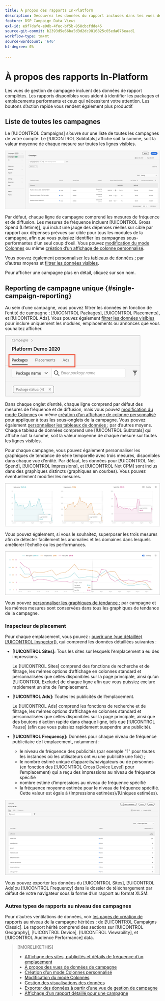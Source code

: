 ```yaml
---
title: À propos des rapports In-Platform
description: Découvrez les données du rapport incluses dans les vues de gestion de campagne.
feature: DSP Campaign Data Views
exl-id: e9f7dafe-e0db-4fec-bf5b-858cbcfdde45
source-git-commit: b2393d5e66ba5d3d2dc9816825c05eda076eaad1
workflow-type: tm+mt
source-wordcount: '646'
ht-degree: 0%

---
```


# À propos des rapports In-Platform

<!-- rename "About Performance Reports in Campaign Management Views?" -->
Les vues de gestion de campagne incluent des données de rapport complètes. Les rapports disponibles vous aident à identifier les packages et emplacements performants et ceux qui nécessitent votre attention. Les boutons d’action rapide vous rendent également plus productif.

## Liste de toutes les campagnes

Le [!UICONTROL Campaigns] s’ouvre sur une liste de toutes les campagnes de votre compte. Le [!UICONTROL Subtotals] affiche soit la somme, soit la valeur moyenne de chaque mesure sur toutes les lignes visibles.

![Liste des campagnes](/help/dsp/assets/campaigns-list.png)

Par défaut, chaque ligne de campagne comprend les mesures de fréquence et de diffusion. Les mesures de fréquence incluent [!UICONTROL Gross Spend (Lifetime)], qui inclut une jauge des dépenses réelles sur cible par rapport aux dépenses prévues sur cible pour tous les modules de la campagne, afin que vous puissiez identifier les campagnes sous-performantes d’un seul coup d’oeil. Vous pouvez [modification du mode Colonnes](column-view-change.md) ou même [création d’un affichage de colonne personnalisé](column-view-create.md).

Vous pouvez également [personnaliser les tableaux de données ;](campaign-data-views-about.md) par d’autres moyens et [filtrer les données visibles](campaign-data-filter.md).

Pour afficher une campagne plus en détail, cliquez sur son nom.

## Reporting de campagne unique {#single-campaign-reporting}

Au sein d’une campagne, vous pouvez filtrer les données en fonction de l’entité de campagne : [!UICONTROL Packages], [!UICONTROL Placements], et [!UICONTROL Ads]. Vous pouvez également [filtrer les données visibles](campaign-data-filter.md) pour inclure uniquement les modules, emplacements ou annonces que vous souhaitez afficher.

![Onglets des entités de Campaign](/help/dsp/assets/campaign-subtabs.png)

Dans chaque onglet d’entité, chaque ligne comprend par défaut des mesures de fréquence et de diffusion, mais vous pouvez [modification du mode Colonnes](column-view-change.md) ou même [création d’un affichage de colonne personnalisé](column-view-create.md) pour appliquer à tous les sous-onglets de la campagne. Vous pouvez également [personnaliser les tableaux de données ;](campaign-data-views-about.md) par d’autres moyens. Chaque tableau de données comprend une [!UICONTROL Subtotals] qui affiche soit la somme, soit la valeur moyenne de chaque mesure sur toutes les lignes visibles.

Pour chaque campagne, vous pouvez également personnaliser les graphiques de tendance de série temporelle avec trois mesures, disponibles dans chaque vue d’entité. Par défaut, les données pour [!UICONTROL Net Spend], [!UICONTROL Impressions], et [!UICONTROL Net CPM] sont inclus dans des graphiques distincts (graphiques en courbes). Vous pouvez éventuellement modifier les mesures.

![graphiques de tendances distincts pour trois mesures](/help/dsp/assets/trend-chart-separate.png)

Vous pouvez également, si vous le souhaitez, superposer les trois mesures afin de détecter facilement les anomalies et les domaines dans lesquels améliorer l’échelle ou les performances.

![graphique des tendances avec superposition](/help/dsp/assets/trend-chart.png)

Vous pouvez [personnaliser les graphiques de tendance ;](campaign-data-visualization-manage.md) par campagne et les mêmes mesures sont conservées dans tous les graphiques de tendance de la campagne.

### Inspecteur de placement

Pour chaque emplacement, vous pouvez : [ouvrir une (vue détaillée) [!UICONTROL Inspector])](placement-details-view.md), qui comprend les données détaillées suivantes :

* **[!UICONTROL Sites]:** Tous les sites sur lesquels l’emplacement a eu des impressions.

   Le [!UICONTROL Sites] comprend des fonctions de recherche et de filtrage, les mêmes options d’affichage en colonnes standard et personnalisées que celles disponibles sur la page principale, ainsi qu’un [!UICONTROL Exclude] de chaque ligne afin que vous puissiez exclure rapidement un site de l’emplacement.

* **[!UICONTROL Ads]:** Toutes les publicités de l’emplacement.

   Le [!UICONTROL Ads] comprend les fonctions de recherche et de filtrage, les mêmes options d’affichage en colonnes standard et personnalisées que celles disponibles sur la page principale, ainsi que des boutons d’action rapide dans chaque ligne, tels que [!UICONTROL Pause] (afin que vous puissiez rapidement suspendre une publicité).

* **[!UICONTROL Frequency]:** Données pour chaque niveau de fréquence publicitaire de l’emplacement, notamment :
   * le niveau de fréquence des publicités (par exemple &quot;1&quot; pour toutes les instances où les utilisateurs ont vu une publicité une fois) ;
   * le nombre estimé unique d’appareils/navigateurs ou de personnes (en fonction des [!UICONTROL Cross Device Level] pour l’emplacement) qui a reçu des impressions au niveau de fréquence spécifié
   * nombre estimé d’impressions au niveau de fréquence spécifié
   * la fréquence moyenne estimée pour le niveau de fréquence spécifié. Cette valeur est égale à (Impressions estimées)/(Uniques estimées).

![Inspecteur de placement](/help/dsp/assets/placement-inspector-sites.png)

Vous pouvez exporter les données du [!UICONTROL Sites], [!UICONTROL Ads]ou [!UICONTROL Frequency] dans le dossier de téléchargement par défaut de votre navigateur sous la forme d’un rapport au format XLSM.

### Autres types de rapports au niveau des campagnes

Pour d’autres ventilations de données, voir [les pages de création de rapports au niveau de la campagne héritées ;](/help/dsp/campaign-management/campaigns/campaign-view-report.md) de [!UICONTROL Campaigns Classic]. Le rapport hérité comprend des sections sur [!UICONTROL Geography], [!UICONTROL Device], [!UICONTROL Viewability], et [!UICONTROL Audience Performance] data.

>[!MORELIKETHIS]
>
>* [Affichage des sites, publicités et détails de fréquence d’un emplacement](placement-details-view.md)
>* [À propos des vues de données de campagne](campaign-data-views-about.md)
>* [Création d’un mode Colonnes personnalisé](column-view-create.md)
>* [Modification du mode Colonnes](column-view-change.md)
>* [Gestion des visualisations des données](campaign-data-visualization-manage.md)
>* [Exporter des données à partir d’une vue de gestion de campagne](campaign-export-data.md)
>* [Affichage d’un rapport détaillé pour une campagne](/help/dsp/campaign-management/campaigns/campaign-view-report.md)

